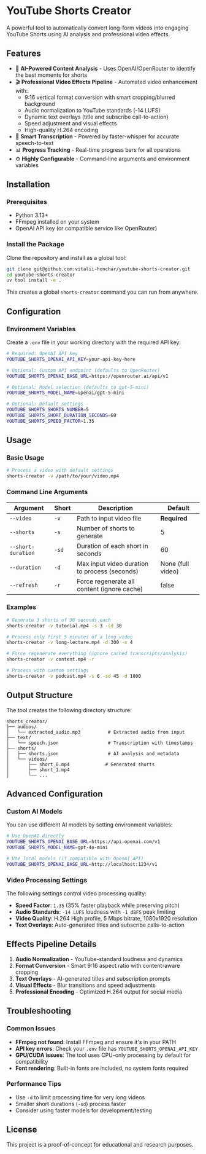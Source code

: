 # YouTube Shorts Creator

A powerful tool to automatically convert long-form videos into engaging YouTube Shorts using AI analysis and professional video effects.

## Features

- 🎯 **AI-Powered Content Analysis** - Uses OpenAI/OpenRouter to identify the best moments for shorts
- 🎬 **Professional Video Effects Pipeline** - Automated video enhancement with:
  - 9:16 vertical format conversion with smart cropping/blurred background
  - Audio normalization to YouTube standards (-14 LUFS)
  - Dynamic text overlays (title and subscribe call-to-action)
  - Speed adjustment and visual effects
  - High-quality H.264 encoding
- 📝 **Smart Transcription** - Powered by faster-whisper for accurate speech-to-text
- 📊 **Progress Tracking** - Real-time progress bars for all operations
- ⚙️ **Highly Configurable** - Command-line arguments and environment variables

## Installation

### Prerequisites

- Python 3.13+
- FFmpeg installed on your system
- OpenAI API key (or compatible service like OpenRouter)

### Install the Package

Clone the repository and install as a global tool:

```bash
git clone git@github.com:vitalii-honchar/youtube-shorts-creator.git
cd youtube-shorts-creator
uv tool install -e .
```

This creates a global `shorts-creator` command you can run from anywhere.

## Configuration

### Environment Variables

Create a `.env` file in your working directory with the required API key:

```bash
# Required: OpenAI API key
YOUTUBE_SHORTS_OPENAI_API_KEY=your-api-key-here

# Optional: Custom API endpoint (defaults to OpenRouter)
YOUTUBE_SHORTS_OPENAI_BASE_URL=https://openrouter.ai/api/v1

# Optional: Model selection (defaults to gpt-5-mini)
YOUTUBE_SHORTS_MODEL_NAME=openai/gpt-5-mini

# Optional: Default settings
YOUTUBE_SHORTS_SHORTS_NUMBER=5
YOUTUBE_SHORTS_SHORT_DURATION_SECONDS=60
YOUTUBE_SHORTS_SPEED_FACTOR=1.35
```

## Usage

### Basic Usage

```bash
# Process a video with default settings
shorts-creator -v /path/to/your/video.mp4
```

### Command Line Arguments

| Argument | Short | Description | Default |
|----------|-------|-------------|---------|
| `--video` | `-v` | Path to input video file | **Required** |
| `--shorts` | `-s` | Number of shorts to generate | 5 |
| `--short-duration` | `-sd` | Duration of each short in seconds | 60 |
| `--duration` | `-d` | Max input video duration to process (seconds) | None (full video) |
| `--refresh` | `-r` | Force regenerate all content (ignore cache) | false |

### Examples

```bash
# Generate 3 shorts of 30 seconds each
shorts-creator -v tutorial.mp4 -s 3 -sd 30

# Process only first 5 minutes of a long video
shorts-creator -v long-lecture.mp4 -d 300 -s 4

# Force regenerate everything (ignore cached transcripts/analysis)
shorts-creator -v content.mp4 -r

# Process with custom settings
shorts-creator -v podcast.mp4 -s 6 -sd 45 -d 1800
```

## Output Structure

The tool creates the following directory structure:

```
shorts_creator/
├── audios/
│   └── extracted_audio.mp3          # Extracted audio from input
├── text/
│   └── speech.json                  # Transcription with timestamps  
├── shorts/
│   ├── shorts.json                  # AI analysis and metadata
│   └── videos/
│       ├── short_0.mp4             # Generated shorts
│       ├── short_1.mp4
│       └── ...
```

## Advanced Configuration

### Custom AI Models

You can use different AI models by setting environment variables:

```bash
# Use OpenAI directly
YOUTUBE_SHORTS_OPENAI_BASE_URL=https://api.openai.com/v1
YOUTUBE_SHORTS_MODEL_NAME=gpt-4o-mini

# Use local models (if compatible with OpenAI API)
YOUTUBE_SHORTS_OPENAI_BASE_URL=http://localhost:1234/v1
```

### Video Processing Settings

The following settings control video processing quality:

- **Speed Factor**: `1.35` (35% faster playback while preserving pitch)
- **Audio Standards**: `-14 LUFS` loudness with `-1 dBFS` peak limiting
- **Video Quality**: H.264 High profile, 5 Mbps bitrate, 1080x1920 resolution
- **Text Overlays**: Auto-generated titles and subscribe calls-to-action

## Effects Pipeline Details

1. **Audio Normalization** - YouTube-standard loudness and dynamics
2. **Format Conversion** - Smart 9:16 aspect ratio with content-aware cropping
3. **Text Overlays** - AI-generated titles and subscription prompts
4. **Visual Effects** - Blur transitions and speed adjustments  
5. **Professional Encoding** - Optimized H.264 output for social media

## Troubleshooting

### Common Issues

- **FFmpeg not found**: Install FFmpeg and ensure it's in your PATH
- **API key errors**: Check your `.env` file has `YOUTUBE_SHORTS_OPENAI_API_KEY`
- **GPU/CUDA issues**: The tool uses CPU-only processing by default for compatibility
- **Font rendering**: Built-in fonts are included, no system fonts required

### Performance Tips

- Use `-d` to limit processing time for very long videos
- Smaller short durations (`-sd`) process faster
- Consider using faster models for development/testing

## License

This project is a proof-of-concept for educational and research purposes.
